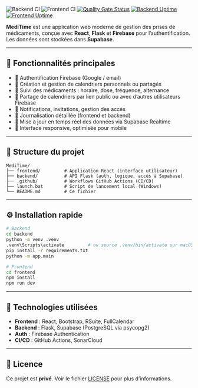 ![Backend CI](https://github.com/mtx26/medic/actions/workflows/backend-ci.yml/badge.svg)
![Frontend CI](https://github.com/mtx26/medic/actions/workflows/frontend-ci.yml/badge.svg)
[![Quality Gate Status](https://sonarcloud.io/api/project_badges/measure?project=mtx26_medic&metric=alert_status)](https://sonarcloud.io/summary/new_code?id=mtx26_medic)
[![Backend Uptime](https://img.shields.io/uptimerobot/status/m800604412-b3dfcffa4d1ddbcda5043748?label=Backend%20Uptime)](https://stats.uptimerobot.com/grkagF4D8K)
[![Frontend Uptime](https://img.shields.io/uptimerobot/status/m800604510-1a3da771d8926ec5f29f31c3?label=Frontend%20Uptime)](https://stats.uptimerobot.com/grkagF4D8K)



**MediTime** est une application web moderne de gestion des prises de médicaments, conçue avec **React**, **Flask** et **Firebase** pour l’authentification. Les données sont stockées dans **Supabase**.

---

## 🚀 Fonctionnalités principales

- 🔐 Authentification Firebase (Google / email)
- 📅 Création et gestion de calendriers personnels ou partagés
- 💊 Suivi des médicaments : horaire, dose, fréquence, alternance
- 🔗 Partage de calendriers par lien public ou avec d’autres utilisateurs Firebase
- 🔔 Notifications, invitations, gestion des accès
- 🧾 Journalisation détaillée (frontend et backend)
- 🔄 Mise à jour en temps réel des données via Supabase Realtime
- 📱 Interface responsive, optimisée pour mobile

---

## 📁 Structure du projet

```
MediTime/
├── frontend/         # Application React (interface utilisateur)
├── backend/          # API Flask (auth, logique, accès à Supabase)
├── .github/          # Workflows GitHub Actions (CI/CD)
├── launch.bat        # Script de lancement local (Windows)
└── README.md         # Ce fichier
```

---

## ⚙️ Installation rapide

```bash
# Backend
cd backend
python -m venv .venv
.venv\Scripts\activate         # ou source .venv/bin/activate sur macOS/Linux
pip install -r requirements.txt
python -m app.main

# Frontend
cd frontend
npm install
npm run dev
```

---

## 🧠 Technologies utilisées

- **Frontend** : React, Bootstrap, RSuite, FullCalendar
- **Backend** : Flask, Supabase (PostgreSQL via psycopg2)
- **Auth** : Firebase Authentication
- **CI/CD** : GitHub Actions, SonarCloud

---

## 📄 Licence

Ce projet est **privé**. Voir le fichier [LICENSE](./LICENSE) pour plus d’informations.
